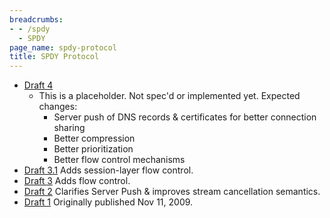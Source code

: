 ```yaml
---
breadcrumbs:
- - /spdy
  - SPDY
page_name: spdy-protocol
title: SPDY Protocol
---
```


*   [Draft 4](https://mbelshe.github.io/SPDY-Specification)
    *   This is a placeholder. Not spec'd or implemented yet. Expected
                changes:
        *   Server push of DNS records & certificates for better
                    connection sharing
        *   Better compression
        *   Better prioritization
        *   Better flow control mechanisms
*   [Draft 3.1](/spdy/spdy-protocol/spdy-protocol-draft3-1)
    Adds session-layer flow control.
*   [Draft 3](/spdy/spdy-protocol/spdy-protocol-draft3)
    Adds flow control.
*   [Draft 2](/spdy/spdy-protocol/spdy-protocol-draft2)
    Clarifies Server Push & improves stream cancellation semantics.
*   [Draft 1](/spdy/spdy-protocol/spdy-protocol-draft1)
    Originally published Nov 11, 2009.

